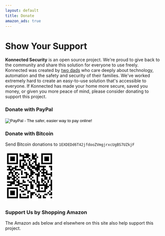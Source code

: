```yaml
---
layout: default
title: Donate
amazon_ads: true
---
```


# Show Your Support

**Konnected Security** is an open source project. We're proud to give back to the community and share this solution for
everyone to use freely. Konnected was created by [two dads](/about) who care deeply about technology, automation and the
safety and security of their families. We've worked extremely hard to create an easy-to-use solution that's accessible
to everyone. If Konnected has made your home more secure, saved you money, or given you more peace of mind, please 
 consider donating to support this project.


### Donate with PayPal

<div class="img-callout">
  <form action="https://www.paypal.com/cgi-bin/webscr" method="post" target="_top">
  <input type="hidden" name="cmd" value="_s-xclick">
  <input type="hidden" name="hosted_button_id" value="V2GDTFSPUFJBU">
  <input type="image" src="https://www.paypalobjects.com/en_US/i/btn/btn_donateCC_LG.gif" border="0" name="submit" alt="PayPal - The safer, easier way to pay online!">
  <img alt="" border="0" src="https://www.paypalobjects.com/en_US/i/scr/pixel.gif" width="1" height="1">
  </form>
</div>


### Donate with Bitcoin

Send Bitcoin donations to `1EXDEDd6T42jfdooZVmgjrxcUgBS7UZkjF`

  ![](/assets/images/bitcoin-donation-qr.png)
  
  
### Support Us by Shopping Amazon

The Amazon ads below and elsewhere on this site also help support this project. 